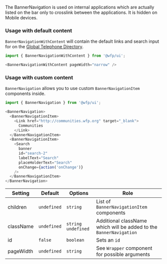 The BannerNavigation is used on internal applications which are actually listed on the bar only to crosslink between the applications. It is hidden on Mobile devices.

### Usage with default content

`BannerNavigationWithContent` will contain the default links and search input for on the [Global Telephone Directory](http://gtd.wfp.org/).

```js
import { BannerNavigationWithContent } from '@wfp/ui';
```

```js
<BannerNavigationWithContent pageWidth="narrow" />
```

### Usage with custom content

`BannerNavigation` allows you to use custom `BannerNavigationItem` components inside.

```js
import { BannerNavigation } from '@wfp/ui';
```

```js
<BannerNavigation>
  <BannerNavigationItem>
    <Link href="http://communities.wfp.org" target="_blank">
      Communities
    </Link>
  </BannerNavigationItem>
  <BannerNavigationItem>
    <Search
      banner
      id="search-2"
      labelText="Search"
      placeHolderText="Search"
      onChange={action('onChange')}
    />
  </BannerNavigationItem>
</BannerNavigation>
```

| Setting   | Default     | Options              | Role                                                               |
| --------- | ----------- | -------------------- | ------------------------------------------------------------------ |
| children  | `undefined` | `string`             | List of `BannerNavigationItem` components                          |
| className | `undefined` | `string` `undefined` | Additional className which will be added to the `BannerNavigation` |
| id        | `false`     | `boolean`            | Sets an `id`                                                       |
| pageWidth | `undefined` | `string`             | See `Wrapper` component for possible arguments                     |
